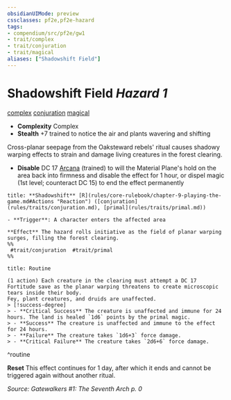 ```yaml
---
obsidianUIMode: preview
cssclasses: pf2e,pf2e-hazard
tags:
- compendium/src/pf2e/gw1
- trait/complex
- trait/conjuration
- trait/magical
aliases: ["Shadowshift Field"]
---
```

# Shadowshift Field *Hazard 1*  
[complex](rules/traits/complex.md "Complex Hazard Trait")  [conjuration](rules/traits/conjuration.md "Conjuration School Trait")  [magical](rules/traits/magical.md "Magical Item Trait")  

- **Complexity** Complex
- **Stealth** +7 trained to notice the air and plants wavering and shifting  

Cross-planar seepage from the Oaksteward rebels' ritual causes shadowy warping effects to strain and damage living creatures in the forest clearing.

- **Disable** DC 17 [Arcana](compendium/skills.md#Arcana) (trained) to will the Material Plane's hold on the area back into firmness and disable the effect for 1 hour, or dispel magic (1st level; counteract DC 15) to end the effect permanently  

```ad-embed-ability
title: **Shadowshift** [R](rules/core-rulebook/chapter-9-playing-the-game.md#Actions "Reaction") ([conjuration](rules/traits/conjuration.md), [primal](rules/traits/primal.md))

- **Trigger**: A character enters the affected area

**Effect** The hazard rolls initiative as the field of planar warping surges, filling the forest clearing.  
%%
 #trait/conjuration  #trait/primal 
%%
```

```ad-pf2-summary
title: Routine

(1 action) Each creature in the clearing must attempt a DC 17 Fortitude save as the planar warping threatens to create microscopic tears inside their body.
Fey, plant creatures, and druids are unaffected.
> [!success-degree] 
> - **Critical Success** The creature is unaffected and immune for 24 hours. The land is healed `1d6` points by the primal magic.
> - **Success** The creature is unaffected and immune to the effect for 24 hours.
> - **Failure** The creature takes `1d6+3` force damage.
> - **Critical Failure** The creature takes `2d6+6` force damage.
```
^routine

**Reset** This effect continues for 1 day, after which it ends and cannot be triggered again without another ritual.  

*Source: Gatewalkers #1: The Seventh Arch p. 0*